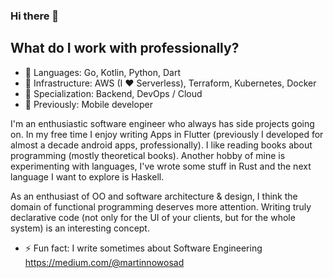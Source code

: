 ### Hi there 👋

## What do I work with professionally?
- 👅 Languages: Go, Kotlin, Python, Dart
- 🚒 Infrastructure: AWS (I ❤️ Serverless), Terraform, Kubernetes, Docker 
- 🌟 Specialization: Backend, DevOps / Cloud
- 👴 Previously: Mobile developer

I'm an enthusiastic software engineer who always has side projects going on. 
In my free time I enjoy writing Apps in Flutter (previously I developed for almost a decade android apps, professionally).
I like reading books about programming (mostly theoretical books).
Another hobby of mine is experimenting with languages, I've wrote some stuff in Rust and the next language I want to explore is Haskell. 

As an enthusiast of OO and software architecture & design,
I think the domain of functional programming deserves more attention. Writing truly declarative code (not only for the UI of your clients, but for the whole system) is an interesting concept.

- ⚡ Fun fact: I write sometimes about Software Engineering https://medium.com/@martinnowosad

